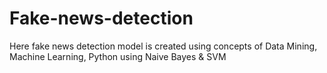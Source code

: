 # Fake-news-detection
Here fake news detection model is created using concepts of Data Mining, Machine Learning, Python using Naive Bayes & SVM 
